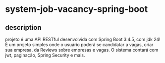 # system-job-vacancy-spring-boot

## description 

projeto é uma API RESTful desenvolvida com Spring Boot 3.4.5, com jdk 24! É um projeto simples onde o usuário poderá se candidatar a vagas, criar sua empresa, da Reviews sobre empresas e vagas. O sistema contará com jwt, paginação, Spring Security e mais.
